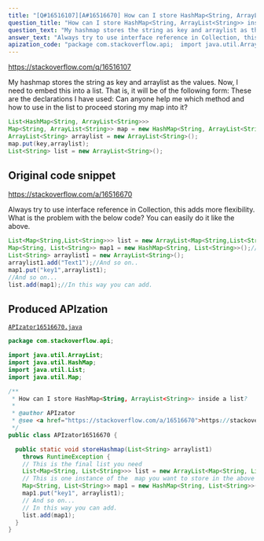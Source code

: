 ```yaml
---
title: "[Q#16516107][A#16516670] How can I store HashMap<String, ArrayList<String>> inside a list?"
question_title: "How can I store HashMap<String, ArrayList<String>> inside a list?"
question_text: "My hashmap stores the string as key and arraylist as the values. Now, I need to embed this into a list. That is, it will be of the following form: These are the declarations I have used: Can anyone help me which method and how to use in the list to proceed storing my map into it?"
answer_text: "Always try to use interface reference in Collection, this adds more flexibility. What is the problem with the below code? You can easily do it like the above."
apization_code: "package com.stackoverflow.api;  import java.util.ArrayList; import java.util.HashMap; import java.util.List; import java.util.Map;  /**  * How can I store HashMap<String, ArrayList<String>> inside a list?  *  * @author APIzator  * @see <a href=\"https://stackoverflow.com/a/16516670\">https://stackoverflow.com/a/16516670</a>  */ public class APIzator16516670 {    public static void storeHashmap(List<String> arraylist1)     throws RuntimeException {     // This is the final list you need     List<Map<String, List<String>>> list = new ArrayList<Map<String, List<String>>>();     // This is one instance of the  map you want to store in the above list.     Map<String, List<String>> map1 = new HashMap<String, List<String>>();     map1.put(\"key1\", arraylist1);     // And so on...     // In this way you can add.     list.add(map1);   } }"
---
```


https://stackoverflow.com/q/16516107

My hashmap stores the string as key and arraylist as the values. Now, I need to embed this into a list. That is, it will be of the following form:
These are the declarations I have used:
Can anyone help me which method and how to use in the list to proceed storing my map into it?


```java
List<HashMap<String, ArrayList<String>>>
Map<String, ArrayList<String>> map = new HashMap<String, ArrayList<String>>();
ArrayList<String> arraylist = new ArrayList<String>();
map.put(key,arraylist);
List<String> list = new ArrayList<String>();
```


## Original code snippet

https://stackoverflow.com/a/16516670

Always try to use interface reference in Collection, this adds more flexibility.
What is the problem with the below code?
You can easily do it like the above.

```java
List<Map<String,List<String>>> list = new ArrayList<Map<String,List<String>>>();//This is the final list you need
Map<String, List<String>> map1 = new HashMap<String, List<String>>();//This is one instance of the  map you want to store in the above list.
List<String> arraylist1 = new ArrayList<String>();
arraylist1.add("Text1");//And so on..
map1.put("key1",arraylist1);
//And so on...
list.add(map1);//In this way you can add.
```

## Produced APIzation

[`APIzator16516670.java`](https://github.com/pasqualesalza/apization-temp-data/raw/master/apizations/java/APIzator16516670.java)

```java
package com.stackoverflow.api;

import java.util.ArrayList;
import java.util.HashMap;
import java.util.List;
import java.util.Map;

/**
 * How can I store HashMap<String, ArrayList<String>> inside a list?
 *
 * @author APIzator
 * @see <a href="https://stackoverflow.com/a/16516670">https://stackoverflow.com/a/16516670</a>
 */
public class APIzator16516670 {

  public static void storeHashmap(List<String> arraylist1)
    throws RuntimeException {
    // This is the final list you need
    List<Map<String, List<String>>> list = new ArrayList<Map<String, List<String>>>();
    // This is one instance of the  map you want to store in the above list.
    Map<String, List<String>> map1 = new HashMap<String, List<String>>();
    map1.put("key1", arraylist1);
    // And so on...
    // In this way you can add.
    list.add(map1);
  }
}

```